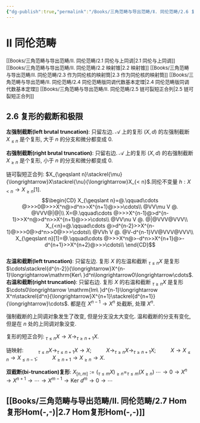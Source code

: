 ```yaml
---
{"dg-publish":true,"permalink":"/Books/三角范畴与导出范畴/Ⅱ. 同伦范畴/2.6 复形的截断和极限/","dgPassFrontmatter":true,"created":"2024-08-04T20:26:08.147+08:00","updated":"2024-08-05T10:29:10.483+08:00"}
---
```


# Ⅱ 同伦范畴


<font size="2"> [[Books/三角范畴与导出范畴/Ⅱ. 同伦范畴/2.1 同伦与上同调\|2.1 同伦与上同调]]   </font>
<font size="2"> [[Books/三角范畴与导出范畴/Ⅱ. 同伦范畴/2.2 映射锥\|2.2 映射锥]]   </font>
<font size="2"> [[Books/三角范畴与导出范畴/Ⅱ. 同伦范畴/2.3 作为同伦核的映射筒\|2.3 作为同伦核的映射筒]]   </font>
<font size="2"> [[Books/三角范畴与导出范畴/Ⅱ. 同伦范畴/2.4 同伦范畴版同调代数基本定理\|2.4 同伦范畴版同调代数基本定理]]   </font>
<font size="2"> [[Books/三角范畴与导出范畴/Ⅱ. 同伦范畴/2.5 链可裂短正合列\|2.5 链可裂短正合列]]   </font>
## 2.6 复形的截断和极限

**左强制截断(left brutal truncation)**: 只留左边. $\mathcal{A}$ 上的复形 $(X,d)$ 的左强制截断 $X_{\leqslant n}$ 是个复形, 大于 $n$ 的分支和微分都变成 $0$.

**右强制截断(right brutal truncation)**: 只留右边. $\mathcal{A}$ 上的复形 $(X,d)$ 的右强制截断 $X_{\geqslant n}$ 是个复形, 小于 $n$ 的分支和微分都变成 $0$.

链可裂短正合列: $X_{\geqslant n}\stackrel{\mu}{\longrightarrow}X\stackrel{\nu}{\longrightarrow}X_{< n}$.同伦不变量 $h:X_{<n}\rightarrow X_{\geqslant n}[1]$.
$$\begin{CD}
X_{\geqslant n}=@.\qquad\cdots @>>>0@>>>X^n@>d^n>>X^{n+1}@>>>\cdots\\
@VV\mu V @. @VVV@|@|\\
X=@.\qquad\cdots @>>>X^{n-1}@>d^{n-1}>>X^n@>d^n>>X^{n+1}@>>>\cdots\\
@VV\nu V @. @|@VVV@VVV\\
X_{<n}=@.\qquad\cdots @>d^{n-2}>>X^{n-1}@>>>0@>d^n>>0@>>>\cdots\\
@VVh V @. @V-d^{n-1}VV@VVV@VVV\\
X_{\geqslant n}[1]=@.\qquad\cdots @>>>X^n@>-d^n>>X^{n+1}@>-d^{n+1}>>X^{n+2}@>>>\cdots\\
\end{CD}$$  
**左温和截断(left truncation)**: 只留左边. 复形 $X$ 的左温和截断 $_{\tau\leqslant n}X$ 是复形 $\cdots\stackrel{d^{n-2}}{\longrightarrow}X^{n-1}\longrightarrow\mathrm{Ker\ }d^n\longrightarrow0\longrightarrow\cdots$.
**右温和截断(right truncation)**: 只留右边. 复形 $X$ 的右温和截断 $_{\tau\geqslant n}X$ 是复形 $\cdots0\longrightarrow \mathrm{Im\ }d^{n-1}\longrightarrow X^n\stackrel{d^n}{\longrightarrow}X^{n+1}\stackrel{d^{n+1}}{\longrightarrow}\cdots$.
都是在 $X^{n-1}\longrightarrow X^n$ 处截断, 处理 $X^n$.

强制截断的上同调对象发生了改变, 但是分支没太大变化. 温和截断的分支有变化, 但是在 $n$ 处的上同调对象没变.

复形的短正合列: $_{\tau \leqslant n}X\longrightarrow X \longrightarrow _{\tau \geqslant n+1}X$.

链映射: 
$\qquad$ $_{\tau\leqslant n}X\rightarrow _{\tau\leqslant n+1}X\rightarrow X$; 
$\qquad$ $X\rightarrow _{\tau\geqslant n}X\rightarrow _{\tau\geqslant n+1}X$; 
$\qquad$ $X\rightarrow X_{\leqslant n}\rightarrow X_{\leqslant n-1}$; 
$\qquad$ $X_{\geqslant n+1}\rightarrow X_{\geqslant n}\rightarrow X$.

**双截断(bi-truncation)复形**:  $X_{[n,m]}:=(_{\tau\leqslant m}X)_{\geqslant n}=_{\tau\leqslant m}(X_{\geqslant n})$  $\cdots\rightarrow 0\rightarrow X^n\rightarrow X^{n+1}\rightarrow \cdots\rightarrow X^{m-1}\rightarrow \mathrm{Ker\ }d^m\rightarrow 0\rightarrow \cdots$ 

## [[Books/三角范畴与导出范畴/Ⅱ. 同伦范畴/2.7 Hom复形Hom(-,-)\|2.7 Hom复形Hom(-,-)]]